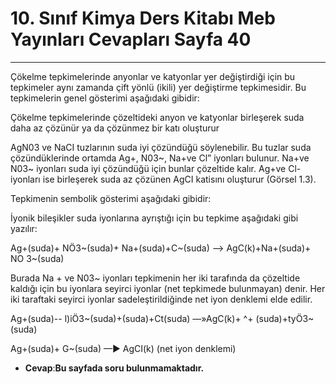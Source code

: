 # 10. Sınıf Kimya Ders Kitabı Meb Yayınları Cevapları Sayfa 40

---

Çökelme tepkimelerinde anyonlar ve katyonlar yer değiştirdiği için bu tepkimeler aynı zamanda çift yönlü (ikili) yer değiştirme tepkimesidir. Bu tepkimelerin genel gösterimi aşağıdaki gibidir:

Çökelme tepkimelerinde çözeltideki anyon ve katyonlar birleşerek suda daha az çözünür ya da çözünmez bir katı oluşturur

 AgN03 ve NaCI tuzlarının suda iyi çözündüğü söylenebilir. Bu tuzlar suda çözündüklerinde ortamda Ag+, N03~, Na+ve Cl” iyonları bulunur. Na+ve N03~ iyonları suda iyi çözündüğü için bunlar çözeltide kalır. Ag+ve Cl- iyonları ise birleşerek suda az çözünen AgCI katisını oluşturur (Görsel 1.3).

 Tepkimenin sembolik gösterimi aşağıdaki gibidir:

İyonik bileşikler suda iyonlarına ayrıştığı için bu tepkime aşağıdaki gibi yazılır:

 Ag+(suda)+ NÖ3~(suda)+ Na+(suda)+C\~(suda) —> AgC\(k)+Na+(suda)+ NO 3~(suda)

 Burada Na + ve N03~ iyonları tepkimenin her iki tarafında da çözeltide kaldığı için bu iyonlara seyirci iyonlar (net tepkimede bulunmayan) denir. Her iki taraftaki seyirci iyonlar sadeleştirildiğinde net iyon denklemi elde edilir.

 Ag+(suda)-\- l)iÖ3~(suda)+(suda)+Ct(suda) —»AgC\(k)+ \^+ (suda)+tyÖ3~ (suda)

 Ag+(suda)+ G\~(suda) —► AgCI(k) (net iyon denklemi)

-   **Cevap**:**Bu sayfada soru bulunmamaktadır.**